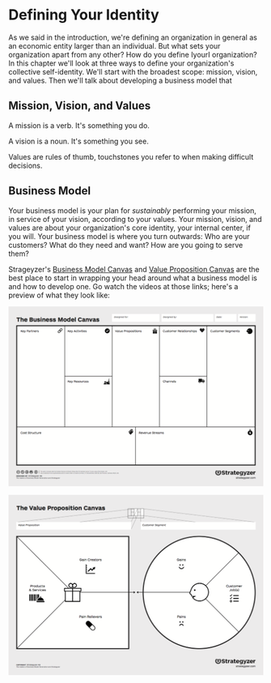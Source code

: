 # Defining Your Identity

As we said in the introduction, we're defining an organization in general as an economic entity larger than an individual. But what sets your organization apart from any other? How do you define IyourI organization? In this chapter we'll look at three ways to define your organization's collective self-identity. We'll start with the broadest scope: mission, vision, and values. Then we'll talk about developing a business model that 

## Mission, Vision, and Values

A mission is a verb. It's something you do.

A vision is a noun. It's something you see.

Values are rules of thumb, touchstones you refer to when making difficult decisions.

## Business Model

Your business model is your plan for *sustainably* performing your mission, in service of your vision, according to your values. Your mission, vision, and values are about your organization's core identity, your internal center, if you will. Your business model is where you turn outwards: Who are your customers? What do they need and want? How are you going to serve them?

Strageyzer's [Business Model Canvas](http://businessmodelgeneration.com/canvas/bmc) and [Value Proposition Canvas](http://businessmodelgeneration.com/canvas/vpc) are the best place to start in wrapping your head around what a business model is and how to develop one. Go watch the videos at those links; here's a preview of what they look like:

![The Business Model Canvas](the-business-model-canvas.png)

![The Value Proposition Canvas](the-value-proposition-canvas.png)